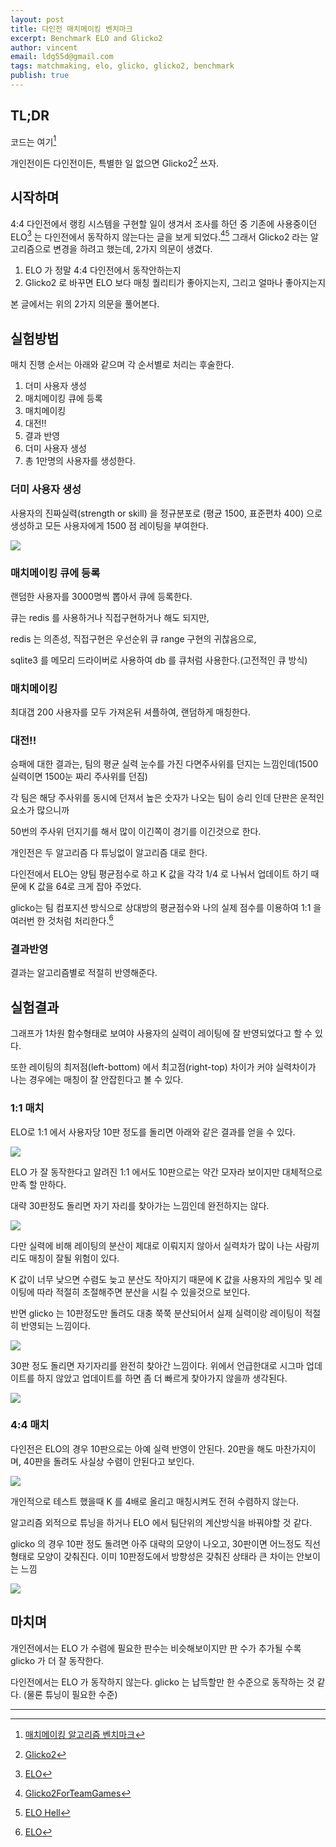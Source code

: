 ```yaml
---
layout: post
title: 다인전 매치메이킹 벤치마크
excerpt: Benchmark ELO and Glicko2
author: vincent
email: ldg55d@gmail.com
tags: matchmaking, elo, glicko, glicko2, benchmark
publish: true
---
```


## TL;DR

코드는 여기[^1]

개인전이든 다인전이든, 특별한 일 없으면 Glicko2[^2] 쓰자.

## 시작하며

4:4 다인전에서 랭킹 시스템을 구현할 일이 생겨서 조사를 하던 중 기존에 사용중이던 ELO[^4] 는 다인전에서 동작하지 않는다는 글을 보게 되었다.[^3][^5]
그래서 Glicko2 라는 알고리즘으로 변경을 하려고 했는데, 2가지 의문이 생겼다.

1. ELO 가 정말 4:4 다인전에서 동작안하는지
2. Glicko2 로 바꾸면 ELO 보다 매칭 퀄리티가 좋아지는지, 그리고 얼마나 좋아지는지

본 글에서는 위의 2가지 의문을 풀어본다.

## 실험방법

매치 진행 순서는 아래와 같으며 각 순서별로 처리는 후술한다.

1. 더미 사용자 생성
2. 매치메이킹 큐에 등록
3. 매치메이킹
4. 대전!!
5. 결과 반영
6. 더미 사용자 생성
7. 총 1만명의 사용자를 생성한다.

### 더미 사용자 생성

사용자의 진짜실력(strength or skill) 을 정규분포로 (평균 1500, 표준편차 400) 으로 생성하고 모든 사용자에게 1500 점 레이팅을 부여한다.

![](/assets/img/20191008/strengthdist.png)

### 매치메이킹 큐에 등록

랜덤한 사용자를 3000명씩 뽑아서 큐에 등록한다.

큐는 redis 를 사용하거나 직접구현하거나 해도 되지만,

redis 는 의존성, 직접구현은 우선순위 큐 range 구현의 귀찮음으로,

sqlite3 를 메모리 드라이버로 사용하여 db 를 큐처럼 사용한다.(고전적인 큐 방식)

### 매치메이킹

최대갭 200 사용자를 모두 가져온뒤 셔플하여, 랜덤하게 매칭한다.

### 대전!!

승패에 대한 결과는, 팀의 평균 실력 눈수를 가진 다면주사위를 던지는 느낌인데(1500 실력이면 1500눈 짜리 주사위를 던짐)

각 팀은 해당 주사위를 동시에 던져서 높은 숫자가 나오는 팀이 승리 인데 단판은 운적인 요소가 많으니까 

50번의 주사위 던지기를 해서 많이 이긴쪽이 경기를 이긴것으로 한다.

개인전은 두 알고리즘 다 튜닝없이 알고리즘 대로 한다.

다인전에서 ELO는 양팀 평균점수로 하고 K 값을 각각 1/4 로 나눠서 업데이트 하기 때문에 K 값을 64로 크게 잡아 주었다.

glicko는 팀 컴포지션 방식으로 상대방의 평균점수와 나의 실제 점수를 이용하여 1:1 을 여러번 한 것처럼 처리한다.[^4]

### 결과반영

결과는 알고리즘별로 적절히 반영해준다.

## 실험결과

그래프가 1차원 함수형태로 보여야 사용자의 실력이 레이팅에 잘 반영되었다고 할 수 있다.

또한 레이팅의 최저점(left-bottom) 에서 최고점(right-top) 차이가 커야 실력차이가 나는 경우에는 매칭이 잘 안잡힌다고 볼 수 있다.

### 1:1 매치

ELO로 1:1 에서 사용자당 10판 정도를 돌리면 아래와 같은 결과를 얻을 수 있다.

![](/assets/img/20191008/individual_elo10.png)

ELO 가 잘 동작한다고 알려진 1:1 에서도 10판으로는 약간 모자라 보이지만 대체적으로 만족 할 만하다.

대략 30판정도 돌리면 자기 자리를 찾아가는 느낌인데 완전하지는 않다.

![](/assets/img/20191008/individual_elo30.png)

다만 실력에 비해 레이팅의 분산이 제대로 이뤄지지 않아서 실력차가 많이 나는 사람끼리도 매칭이 잘될 위험이 있다.

K 값이 너무 낮으면 수렴도 늦고 분산도 작아지기 때문에 K 값을 사용자의 게임수 및 레이팅에 따라 적절히 조절해주면 분산을 시킬 수 있을것으로 보인다.

반면 glicko 는 10판정도만 돌려도 대충 쭉쭉 분산되어서 실제 실력이랑 레이팅이 적절히 반영되는 느낌이다.

![](/assets/img/20191008/individual_glicko10.png)

30판 정도 돌리면 자기자리를 완전히 찾아간 느낌이다. 위에서 언급한대로 시그마 업데이트를 하지 않았고 업데이트를 하면 좀 더 빠르게 찾아가지 않을까 생각된다.

![](/assets/img/20191008/individual_glicko30.png)

### 4:4 매치

다인전은 ELO의 경우 10판으로는 아예 실력 반영이 안된다. 20판을 해도 마찬가지이며, 40판을 돌려도 사실상 수렴이 안된다고 보인다.

![](/assets/img/20191008/team_elo30.png)

개인적으로 테스트 했을때 K 를 4배로 올리고 매칭시켜도 전혀 수렴하지 않는다.

알고리즘 외적으로 튜닝을 하거나 ELO 에서 팀단위의 계산방식을 바꿔야할 것 같다.

glicko 의 경우 10판 정도 돌려면 아주 대략의 모양이 나오고, 30판이면 어느정도 직선 형태로 모양이 갖춰진다. 이미 10판정도에서 방향성은 갖춰진 상태라 큰 차이는 안보이는 느낌

![](/assets/img/20191008/team_glicko30.png)

## 마치며

개인전에서는 ELO 가 수렴에 필요한 판수는 비슷해보이지만 판 수가 추가될 수록 glicko 가 더 잘 동작한다.

다인전에서는 ELO 가 동작하지 않는다. glicko 는 납득할만 한 수준으로 동작하는 것 같다. (물론 튜닝이 필요한 수준)

----

[^1]: [매치메이킹 알고리즘 벤치마크](https://github.com/haandol/matchmaking_benchmark)
[^2]: [Glicko2](http://www.glicko.net/glicko/glicko2.pdf)
[^3]: [Glicko2ForTeamGames](http://rhetoricstudios.com/downloads/AbstractingGlicko2ForTeamGames.pdf)
[^4]: [ELO](https://en.wikipedia.org/wiki/Elo_rating_system)
[^5]: [ELO Hell](https://en.wikipedia.org/wiki/Elo_hell)
